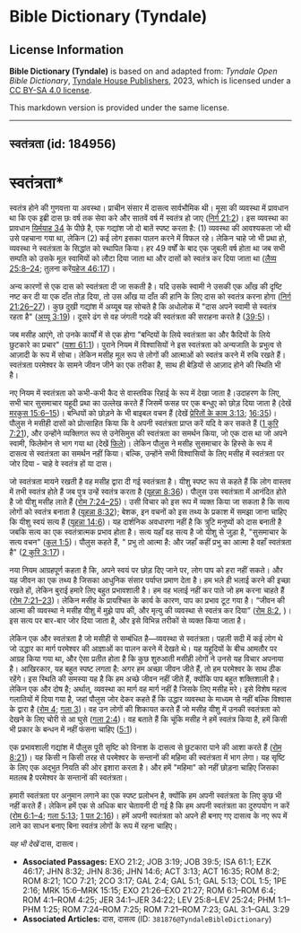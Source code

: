 # Bible Dictionary (Tyndale)

## License Information

**Bible Dictionary (Tyndale)** is based on and adapted from: _Tyndale Open Bible Dictionary_, [Tyndale House Publishers](https://tyndaleopenresources.com/), 2023, which is licensed under a [CC BY-SA 4.0 license](https://creativecommons.org/licenses/by-sa/4.0/legalcode.en).

This markdown version is provided under the same license.



--------------------------------

## स्वतंत्रता (id: 184956)

स्वतंत्रता\*
============

स्वतंत्र होने की गुणवत्ता या अवस्था। प्राचीन संसार में दासत्व सार्वभौमिक थी। मूसा की व्यवस्था में प्रावधान था कि एक इब्री दास छः वर्ष तक सेवा करे और सातवें वर्ष में स्वतंत्र हो जाए ([निर्ग 21:2](https://ref.ly/Exod21:2))। इस व्यवस्था का प्रावधान [यिर्मयाह 34](https://ref.ly/Jer34:1-Jer34:22) के पीछे है, एक गद्यांश जो दो बातें स्पष्ट करता है: (1\) व्यवस्था की आवश्यकता जो थी उसे पहचाना गया था, लेकिन (2\) कई लोग इसका पालन करने में विफल रहे। लेकिन चाहे जो भी प्रथा हो, व्यवस्था ने स्वतंत्रता के सिद्धांत को स्थापित किया। हर 49 वर्षों के बाद एक जुबली वर्ष होता था जब सभी सम्पति को उसके मूल स्वामियों को लौटा दिया जाता था और दासों को स्वतंत्र कर दिया जाता था ([लैव्य 25:8–24](https://ref.ly/Lev25:8-Lev25:24); तुलना करें[यहेज 46:17](https://ref.ly/Ezek46:17))।

अन्य कारणों से एक दास को स्वतंत्रता दी जा सकती है। यदि उसके स्वामी ने उसकी एक आँख की दृष्टि नष्ट कर दी या एक दाँत तोड़ दिया, तो उस आँख या दाँत की हानि के लिए दास को स्वतंत्र करना होगा ([निर्ग 21:26–27](https://ref.ly/Exod21:26-Exod21:27))। कुछ दुखी गद्यांश में अय्यूब यह सोचते है कि अधोलोक में "दास अपने स्वामी से स्वतंत्र रहता है" ([अय्यू 3:19](https://ref.ly/Job3:19))। दूसरे ढंग से वह जंगली गदहे की स्वतंत्रता की सराहना करते है ([39:5](https://ref.ly/Job39:5))।

जब मसीह आएंगे, तो उनके कार्यों में से एक होगा "बन्दियों के लिये स्वतंत्रता का और कैदियों के लिये छुटकारे का प्रचार" ([यशा 61:1](https://ref.ly/Isa61:1))। पुराने नियम में विश्वासियों ने इस स्वतंत्रता को अन्यजाति के प्रभुत्व से आज़ादी के रूप में सोचा। लेकिन मसीह मूल रूप से लोगों की आत्माओं को स्वतंत्र करने में रुचि रखते हैं। स्वतंत्रता परमेश्वर के सामने जीवन जीने का एक तरीका है, साथ ही बेड़ियों से आज़ाद होने की स्थिति भी है।

नए नियम में स्वतंत्रता को कभी\-कभी कैद से वास्तविक रिहाई के रूप में देखा जाता है।उदाहरण के लिए, सभी चार सुसमाचार यहूदी प्रथा का उल्लेख करते हैं जिसमें फसह पर एक बन्धुए को छोड़ दिया जाता है (देखें [मरकुस 15:6–15](https://ref.ly/Mark15:6-Mark15:15))। बन्धियों को छोड़ने के भी बाइबल वचन हैं (देखें [प्रेरितों के काम 3:13](https://ref.ly/Acts3:13); [16:35](https://ref.ly/Acts16:35))। पौलुस ने मसीही दासों को प्रोत्साहित किया कि वे अपनी स्वतंत्रता प्राप्त करें यदि वे कर सकते हैं ([1 कुरि 7:21](https://ref.ly/1Cor7:21)), और उन्होंने व्यक्तिगत रूप से उनेसिमुस की स्वतंत्रता का समर्थन किया, जो एक दास था जो अपने स्वामी, फिलेमोन से भाग गया था (देखें [फिले](https://ref.ly/Phlm1:1-Phlm1:25))। लेकिन पौलुस ने मसीह सुसमाचार के हिस्से के रूप में दासत्व से स्वतंत्रता का समर्थन नहीं किया। बल्कि, उन्होंने सभी विश्वासियों के लिए मसीह में स्वतंत्रता पर जोर दिया \- चाहे वे स्वतंत्र हों या दास।

जो स्वतंत्रता मायने रखती है वह मसीह द्वारा दी गई स्वतंत्रता है। यीशु स्पष्ट रूप से कहते हैं कि लोग वास्तव में तभी स्वतंत्र होते हैं जब पुत्र उन्हें स्वतंत्र करता है ([यूहन्ना 8:36](https://ref.ly/John8:36))। पौलुस उस स्वतंत्रता में आनंदित होते है जो यीशु मसीह लाते हैं ([रोम 7:24–25](https://ref.ly/Rom7:24-Rom7:25))। उसी विचार को इस रूप में व्यक्त किया जा सकता है कि सत्य लोगों को स्वतंत्र बनाता है ([यूहन्ना 8:32](https://ref.ly/John8:32)); बेशक, इन वचनों को इस तथ्य के प्रकाश में समझा जाना चाहिए कि यीशु स्वयं सत्य हैं ([यूहन्ना 14:6](https://ref.ly/John14:6))। यह दार्शनिक अवधारणा नहीं है कि त्रुटि मनुष्यों को दास बनाती है जबकि सत्य का एक स्वतंत्रात्मक प्रभाव होता है। सत्य यहाँ वह सत्य है जो यीशु से जुड़ा है, "सुसमाचार के सत्य वचन" ([कुल 1:5](https://ref.ly/Col1:5))। पौलुस कहते हैं, " प्रभु तो आत्मा है: और जहाँ कहीं प्रभु का आत्मा है वहाँ स्वतंत्रता है" ([2 कुरि 3:17](https://ref.ly/2Cor3:17))।

नया नियम आग्रहपूर्ण कहता है कि, अपने स्वयं पर छोड़ दिए जाने पर, लोग पाप को हरा नहीं सकते। और यह जीवन का एक तथ्य है जिसका आधुनिक संसार पर्याप्त प्रमाण देता है। हम भले ही भलाई करने की इच्छा रखते हों, लेकिन बुराई हमारे लिए बहुत प्रभावशाली है। हम वह भलाई नहीं कर पाते जो हम करना चाहते हैं ([रोम 7:21–23](https://ref.ly/Rom7:21-Rom7:23))। लेकिन मसीह के प्रायश्चित के कार्य के कारण, पाप का प्रभाव टूट गया है। “जीवन की आत्मा की व्यवस्था ने मसीह यीशु में मुझे पाप की, और मृत्यु की व्यवस्था से स्वतंत्र कर दिया” ([रोम 8:2](https://ref.ly/Rom8:2), )। इस सत्य पर बार\-बार जोर दिया जाता है, और इसे विभिन्न तरीकों से व्यक्त किया जाता है।

लेकिन एक और स्वतंत्रता है जो मसीही से सम्बंधित है—व्यवस्था से स्वतंत्रता। पहली सदी में कई लोग थे जो उद्धार का मार्ग परमेश्वर की आज्ञाओं का पालन करने में देखते थे। यह यहूदियों के बीच आमतौर पर आग्रह किया गया था, और ऐसा प्रतीत होता है कि कुछ शुरुआती मसीही लोगों ने उनसे यह विचार अपनाया है। आखिरकार, यह बहुत स्पष्ट लगता है: अगर हम अच्छा जीवन जीते हैं, तो हम परमेश्वर के साथ ठीक रहेंगे। इस स्थिति की समस्या यह है कि हम अच्छे जीवन नहीं जीते हैं, क्योंकि पाप बहुत शक्तिशाली है। लेकिन एक और दोष है; अर्थात्, व्यवस्था का मार्ग वह मार्ग नहीं है जिसके लिए मसीह मरे। इसे विशेष महत्व गला‍तियों में दिया गया है, जहां पौलुस जोर देकर कहते हैं कि उद्धार व्यवस्था के माध्यम से नहीं बल्कि विश्वास के द्वारा है ([रोम 4](https://ref.ly/Rom4:1-Rom4:25); [गला 3](https://ref.ly/Gal3:1-Gal3:29))। वह उन लोगों की शिकायत करते हैं जो मसीह यीशु में उनकी स्वतंत्रता को देखने के लिए चोरी से आ घुसे ([गला 2:4](https://ref.ly/Gal2:4))। वह बताते हैं कि चूंकि मसीह ने हमें स्वतंत्र किया है, हमें किसी भी प्रकार के बन्धन में नहीं फंसना चाहिए ([5:1](https://ref.ly/Gal5:1))।

एक प्रभावशाली गद्यांश में पौलुस पूरी सृष्टि को विनाश के दासत्व से छुटकारा पाने की आशा करते हैं ([रोम 8:21](https://ref.ly/Rom8:21))। यह किसी न किसी तरह से परमेश्वर के सन्तानों की महिमा की स्वतंत्रता में भाग लेगा। यह सृष्टि के लिए एक अद्भुत नियति की ओर इशारा करता है। और हमें "महिमा" को नहीं छोड़ना चाहिए जिसका मतलब है परमेश्वर के सन्तानों की स्वतंत्रता।

हमारी स्वतंत्रता पर अनुमान लगाने का एक स्पष्ट प्रलोभन है, क्योंकि हम अपनी स्वतंत्रता के लिए कुछ भी नहीं करते हैं। लेकिन हमें एक से अधिक बार चेतावनी दी गई है कि हम अपनी स्वतंत्रता का दुरुपयोग न करें ([रोम 6:1–4](https://ref.ly/Rom6:1-Rom6:4); [गला 5:13](https://ref.ly/Gal5:13); [1 पत 2:16](https://ref.ly/1Pet2:16))। हमें अपनी स्वतंत्रता को अपने ही बनाए गए दासत्व के नए रूप में लाने का साधन बनाए बिना स्वतंत्र लोगों के रूप में रहना चाहिए।

*यह भी देखें* दास, दासत्व।

* **Associated Passages:** EXO 21:2; JOB 3:19; JOB 39:5; ISA 61:1; EZK 46:17; JHN 8:32; JHN 8:36; JHN 14:6; ACT 3:13; ACT 16:35; ROM 8:2; ROM 8:21; 1CO 7:21; 2CO 3:17; GAL 2:4; GAL 5:1; GAL 5:13; COL 1:5; 1PE 2:16; MRK 15:6–MRK 15:15; EXO 21:26–EXO 21:27; ROM 6:1–ROM 6:4; ROM 4:1–ROM 4:25; JER 34:1–JER 34:22; LEV 25:8–LEV 25:24; PHM 1:1–PHM 1:25; ROM 7:24–ROM 7:25; ROM 7:21–ROM 7:23; GAL 3:1–GAL 3:29
* **Associated Articles:** दास, दासत्व (ID: `381876@TyndaleBibleDictionary`)

